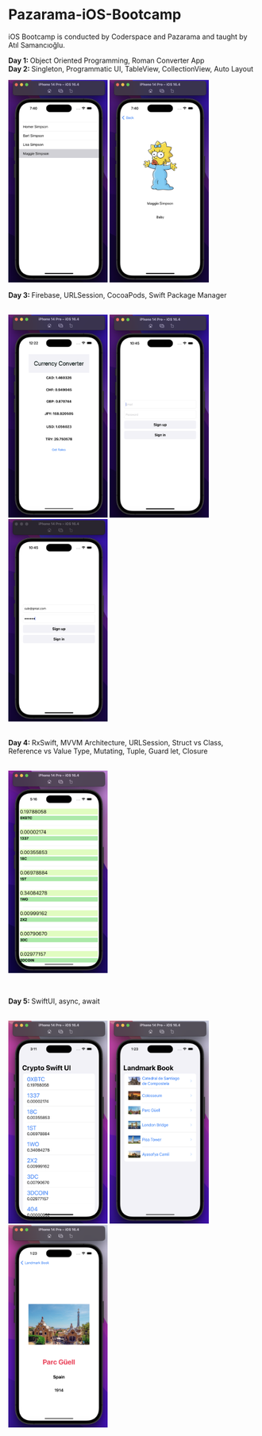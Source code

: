 # Pazarama-iOS-Bootcamp
<p> iOS Bootcamp is conducted by Coderspace and Pazarama and taught by Atıl Samancıoğlu. </p>

<b> Day 1: </b> Object Oriented Programming, Roman Converter App <br/>
<b> Day 2: </b> Singleton, Programmatic UI, TableView, CollectionView, Auto Layout  <br/>
<p>
  <img src="/assets/layout-1.png" width="200" />
  <img src="/assets/layout-2.png" width="200" />
</p>
<b> Day 3: </b> Firebase, URLSession, CocoaPods, Swift Package Manager <br/><br/>
<p>
  <img src="/assets/currency.png" width="200" />
  <img src="/assets/firebase-1.png" width="200" />
  <img src="/assets/firebase-2.png" width="200" />
</p><br/>
<b> Day 4: </b> RxSwift, MVVM Architecture, URLSession, Struct vs Class, Reference vs Value Type, Mutating, Tuple, Guard let, Closure <br/><br/>
<p>
  <img src="/assets/crypto-uikit.png" width="200" />
</p><br/>

<b> Day 5: </b> SwiftUI, async, await <br/><br/>
<p> 
  <img src="/assets/crypto-swiftui.png" width="200" />
  <img src="/assets/landmark-1.png" width="200" />
   <img src="/assets/landmark-2.png" width="200" />
</p><br/>
